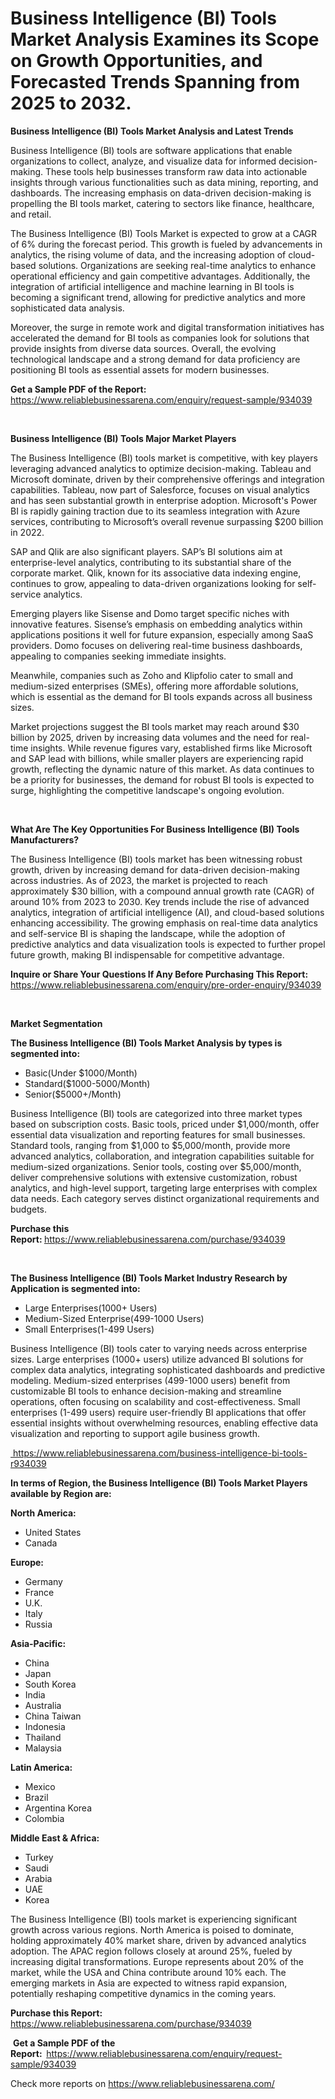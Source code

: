 <p><h1>Business Intelligence (BI) Tools Market Analysis Examines its Scope on Growth Opportunities, and Forecasted Trends Spanning from 2025 to 2032.</h1></p><p><strong>Business Intelligence (BI) Tools Market Analysis and Latest Trends</strong></p>
<p><p>Business Intelligence (BI) tools are software applications that enable organizations to collect, analyze, and visualize data for informed decision-making. These tools help businesses transform raw data into actionable insights through various functionalities such as data mining, reporting, and dashboards. The increasing emphasis on data-driven decision-making is propelling the BI tools market, catering to sectors like finance, healthcare, and retail.</p><p>The Business Intelligence (BI) Tools Market is expected to grow at a CAGR of 6% during the forecast period. This growth is fueled by advancements in analytics, the rising volume of data, and the increasing adoption of cloud-based solutions. Organizations are seeking real-time analytics to enhance operational efficiency and gain competitive advantages. Additionally, the integration of artificial intelligence and machine learning in BI tools is becoming a significant trend, allowing for predictive analytics and more sophisticated data analysis.</p><p>Moreover, the surge in remote work and digital transformation initiatives has accelerated the demand for BI tools as companies look for solutions that provide insights from diverse data sources. Overall, the evolving technological landscape and a strong demand for data proficiency are positioning BI tools as essential assets for modern businesses.</p></p>
<p><strong>Get a Sample PDF of the Report:&nbsp;</strong> <a href="https://www.reliablebusinessarena.com/enquiry/request-sample/934039?utm_campaign=2990&utm_medium=2&utm_source=Github&utm_content=ia&utm_term=11032025&utm_id=business-intelligence-bi-tools">https://www.reliablebusinessarena.com/enquiry/request-sample/934039</a></p>
<p>&nbsp;</p>
<p><strong>Business Intelligence (BI) Tools Major Market Players</strong></p>
<p><p>The Business Intelligence (BI) tools market is competitive, with key players leveraging advanced analytics to optimize decision-making. Tableau and Microsoft dominate, driven by their comprehensive offerings and integration capabilities. Tableau, now part of Salesforce, focuses on visual analytics and has seen substantial growth in enterprise adoption. Microsoft's Power BI is rapidly gaining traction due to its seamless integration with Azure services, contributing to Microsoft’s overall revenue surpassing $200 billion in 2022.</p><p>SAP and Qlik are also significant players. SAP’s BI solutions aim at enterprise-level analytics, contributing to its substantial share of the corporate market. Qlik, known for its associative data indexing engine, continues to grow, appealing to data-driven organizations looking for self-service analytics.</p><p>Emerging players like Sisense and Domo target specific niches with innovative features. Sisense’s emphasis on embedding analytics within applications positions it well for future expansion, especially among SaaS providers. Domo focuses on delivering real-time business dashboards, appealing to companies seeking immediate insights.</p><p>Meanwhile, companies such as Zoho and Klipfolio cater to small and medium-sized enterprises (SMEs), offering more affordable solutions, which is essential as the demand for BI tools expands across all business sizes.</p><p>Market projections suggest the BI tools market may reach around $30 billion by 2025, driven by increasing data volumes and the need for real-time insights. While revenue figures vary, established firms like Microsoft and SAP lead with billions, while smaller players are experiencing rapid growth, reflecting the dynamic nature of this market. As data continues to be a priority for businesses, the demand for robust BI tools is expected to surge, highlighting the competitive landscape's ongoing evolution.</p></p>
<p>&nbsp;</p>
<p><strong>What Are The Key Opportunities For Business Intelligence (BI) Tools Manufacturers?</strong></p>
<p><p>The Business Intelligence (BI) tools market has been witnessing robust growth, driven by increasing demand for data-driven decision-making across industries. As of 2023, the market is projected to reach approximately $30 billion, with a compound annual growth rate (CAGR) of around 10% from 2023 to 2030. Key trends include the rise of advanced analytics, integration of artificial intelligence (AI), and cloud-based solutions enhancing accessibility. The growing emphasis on real-time data analytics and self-service BI is shaping the landscape, while the adoption of predictive analytics and data visualization tools is expected to further propel future growth, making BI indispensable for competitive advantage.</p></p>
<p><strong>Inquire or Share Your Questions If Any Before Purchasing This Report:</strong> <a href="https://www.reliablebusinessarena.com/enquiry/pre-order-enquiry/934039?utm_campaign=2990&utm_medium=2&utm_source=Github&utm_content=ia&utm_term=11032025&utm_id=business-intelligence-bi-tools">https://www.reliablebusinessarena.com/enquiry/pre-order-enquiry/934039</a></p>
<p>&nbsp;</p>
<p><strong>Market Segmentation</strong></p>
<p><strong>The Business Intelligence (BI) Tools Market Analysis by types is segmented into:</strong></p>
<p><ul><li>Basic(Under $1000/Month)</li><li>Standard($1000-5000/Month)</li><li>Senior($5000+/Month)</li></ul></p>
<p><p>Business Intelligence (BI) tools are categorized into three market types based on subscription costs. Basic tools, priced under $1,000/month, offer essential data visualization and reporting features for small businesses. Standard tools, ranging from $1,000 to $5,000/month, provide more advanced analytics, collaboration, and integration capabilities suitable for medium-sized organizations. Senior tools, costing over $5,000/month, deliver comprehensive solutions with extensive customization, robust analytics, and high-level support, targeting large enterprises with complex data needs. Each category serves distinct organizational requirements and budgets.</p></p>
<p><strong>Purchase this Report:&nbsp;</strong><a href="https://www.reliablebusinessarena.com/purchase/934039?utm_campaign=2990&utm_medium=2&utm_source=Github&utm_content=ia&utm_term=11032025&utm_id=business-intelligence-bi-tools">https://www.reliablebusinessarena.com/purchase/934039</a></p>
<p>&nbsp;</p>
<p><strong>The Business Intelligence (BI) Tools Market Industry Research by Application is segmented into:</strong></p>
<p><ul><li>Large Enterprises(1000+ Users)</li><li>Medium-Sized Enterprise(499-1000 Users)</li><li>Small Enterprises(1-499 Users)</li></ul></p>
<p><p>Business Intelligence (BI) tools cater to varying needs across enterprise sizes. Large enterprises (1000+ users) utilize advanced BI solutions for complex data analytics, integrating sophisticated dashboards and predictive modeling. Medium-sized enterprises (499-1000 users) benefit from customizable BI tools to enhance decision-making and streamline operations, often focusing on scalability and cost-effectiveness. Small enterprises (1-499 users) require user-friendly BI applications that offer essential insights without overwhelming resources, enabling effective data visualization and reporting to support agile business growth.</p></p>
<p><a href="https://www.reliablebusinessarena.com/business-intelligence-bi-tools-r934039?utm_campaign=2990&utm_medium=2&utm_source=Github&utm_content=ia&utm_term=11032025&utm_id=business-intelligence-bi-tools">&nbsp;https://www.reliablebusinessarena.com/business-intelligence-bi-tools-r934039</a></p>
<p><strong>In terms of Region, the Business Intelligence (BI) Tools Market Players available by Region are:</strong></p>
<p>
    <p> <strong> North America: </strong>
        <ul>
            <li>United States</li>
            <li>Canada</li>
        </ul>
        </p> 
    <p> <strong> Europe: </strong>
        <ul>
            <li>Germany</li>
            <li>France</li>
            <li>U.K.</li>
            <li>Italy</li>
            <li>Russia</li>
        </ul>
        </p> 
    <p> <strong> Asia-Pacific: </strong>
        <ul>
            <li>China</li>
            <li>Japan</li>
            <li>South Korea</li>
            <li>India</li>
            <li>Australia</li>
            <li>China Taiwan</li>
            <li>Indonesia</li>
            <li>Thailand</li>
            <li>Malaysia</li>
        </ul>
        </p> 
    <p> <strong> Latin America: </strong>
        <ul>
            <li>Mexico</li>
            <li>Brazil</li>
            <li>Argentina Korea</li>
            <li>Colombia</li>
        </ul>
        </p> 
    <p> <strong> Middle East & Africa: </strong>
        <ul>
            <li>Turkey</li>
            <li>Saudi</li>
            <li>Arabia</li>
            <li>UAE</li>
            <li>Korea</li>
        </ul>
    </p>
    </p>
<p><p>The Business Intelligence (BI) tools market is experiencing significant growth across various regions. North America is poised to dominate, holding approximately 40% market share, driven by advanced analytics adoption. The APAC region follows closely at around 25%, fueled by increasing digital transformations. Europe represents about 20% of the market, while the USA and China contribute around 10% each. The emerging markets in Asia are expected to witness rapid expansion, potentially reshaping competitive dynamics in the coming years.</p></p>
<p><strong>Purchase this Report: </strong><a href="https://www.reliablebusinessarena.com/purchase/934039?utm_campaign=2990&utm_medium=2&utm_source=Github&utm_content=ia&utm_term=11032025&utm_id=business-intelligence-bi-tools">https://www.reliablebusinessarena.com/purchase/934039</a></p>
<p>&nbsp;<strong>Get a Sample PDF of the Report:&nbsp;&nbsp;</strong><a href="https://www.reliablebusinessarena.com/enquiry/request-sample/934039?utm_campaign=2990&utm_medium=2&utm_source=Github&utm_content=ia&utm_term=11032025&utm_id=business-intelligence-bi-tools">https://www.reliablebusinessarena.com/enquiry/request-sample/934039</a></p>
<p><strong></strong></p>
<p>Check more reports on <a href="https://www.reliablebusinessarena.com/?utm_campaign=2990&utm_medium=2&utm_source=Github&utm_content=ia&utm_term=11032025&utm_id=business-intelligence-bi-tools">https://www.reliablebusinessarena.com/</a></p>